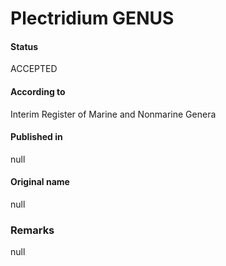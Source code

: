 Plectridium GENUS
=======

#### Status
ACCEPTED

#### According to
Interim Register of Marine and Nonmarine Genera

#### Published in
null

#### Original name
null

### Remarks
null